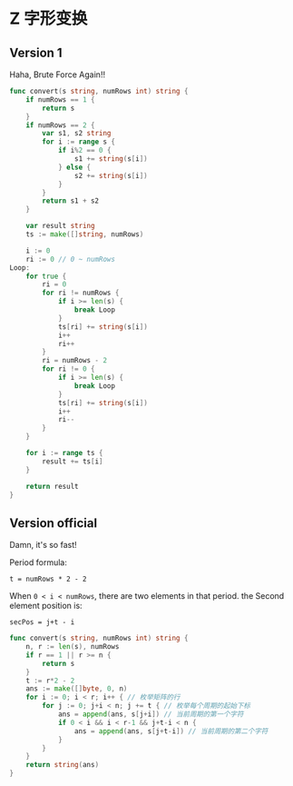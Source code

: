 # Z 字形变换

## Version 1

Haha, Brute Force Again!!

```go
func convert(s string, numRows int) string {
	if numRows == 1 {
		return s
	}
	if numRows == 2 {
		var s1, s2 string
		for i := range s {
			if i%2 == 0 {
				s1 += string(s[i])
			} else {
				s2 += string(s[i])
			}
		}
		return s1 + s2
	}

	var result string
	ts := make([]string, numRows)

	i := 0
	ri := 0 // 0 ~ numRows
Loop:
	for true {
		ri = 0
		for ri != numRows {
			if i >= len(s) {
				break Loop
			}
			ts[ri] += string(s[i])
			i++
			ri++
		}
		ri = numRows - 2
		for ri != 0 {
			if i >= len(s) {
				break Loop
			}
			ts[ri] += string(s[i])
			i++
			ri--
		}
	}

	for i := range ts {
		result += ts[i]
	}

	return result
}
```

## Version official

Damn, it's so fast!

Period formula:

`t = numRows * 2 - 2`

When `0 < i < numRows`, there are two elements in that period. the Second element position is:

`secPos = j+t - i`

```go
func convert(s string, numRows int) string {
	n, r := len(s), numRows
	if r == 1 || r >= n {
		return s
	}
	t := r*2 - 2
	ans := make([]byte, 0, n)
	for i := 0; i < r; i++ { // 枚举矩阵的行
		for j := 0; j+i < n; j += t { // 枚举每个周期的起始下标
			ans = append(ans, s[j+i]) // 当前周期的第一个字符
			if 0 < i && i < r-1 && j+t-i < n {
				ans = append(ans, s[j+t-i]) // 当前周期的第二个字符
			}
		}
	}
	return string(ans)
}
```
